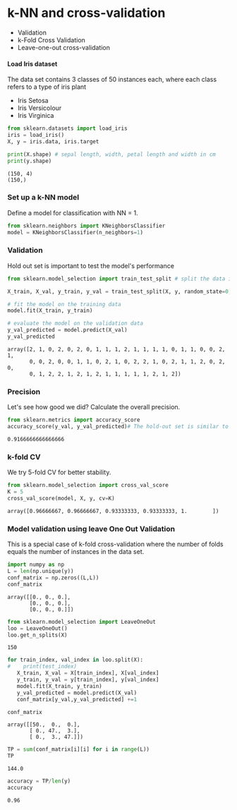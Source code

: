 # k-NN and cross-validation
- Validation
- k-Fold Cross Validation
- Leave-one-out cross-validation

#### Load Iris dataset
The data set contains 3 classes of 50 instances each, where each class refers to a type of iris plant
- Iris Setosa
- Iris Versicolour
- Iris Virginica


```python
from sklearn.datasets import load_iris
iris = load_iris()
X, y = iris.data, iris.target

print(X.shape) # sepal length, width, petal length and width in cm
print(y.shape)
```

    (150, 4)
    (150,)


### Set up a k-NN model

Define a model for classification with NN = 1.


```python
from sklearn.neighbors import KNeighborsClassifier
model = KNeighborsClassifier(n_neighbors=1)
```

### Validation
Hold out set is important to test the model's performance


```python
from sklearn.model_selection import train_test_split # split the data into 60% training and 40% validation

X_train, X_val, y_train, y_val = train_test_split(X, y, random_state=0, train_size=0.6)

# fit the model on the training data
model.fit(X_train, y_train)

# evaluate the model on the validation data
y_val_predicted = model.predict(X_val)
y_val_predicted
```




    array([2, 1, 0, 2, 0, 2, 0, 1, 1, 1, 2, 1, 1, 1, 1, 0, 1, 1, 0, 0, 2, 1,
           0, 0, 2, 0, 0, 1, 1, 0, 2, 1, 0, 2, 2, 1, 0, 2, 1, 1, 2, 0, 2, 0,
           0, 1, 2, 2, 1, 2, 1, 2, 1, 1, 1, 1, 1, 2, 1, 2])



### Precision

Let's see how good we did? Calculate the overall precision.


```python
from sklearn.metrics import accuracy_score
accuracy_score(y_val, y_val_predicted)# The hold-out set is similar to unknown data, because the model has not "seen" it before.
```




    0.9166666666666666



### k-fold CV

We try 5-fold CV for better stability.


```python
from sklearn.model_selection import cross_val_score
K = 5
cross_val_score(model, X, y, cv=K)
```




    array([0.96666667, 0.96666667, 0.93333333, 0.93333333, 1.        ])



### Model validation using leave One Out Validation
This is a special case of k-fold cross-validation where the number of folds equals the number of instances in the data set.


```python
import numpy as np
L = len(np.unique(y))
conf_matrix = np.zeros((L,L))
conf_matrix
```




    array([[0., 0., 0.],
           [0., 0., 0.],
           [0., 0., 0.]])




```python
from sklearn.model_selection import LeaveOneOut
loo = LeaveOneOut()
loo.get_n_splits(X)
```




    150




```python
for train_index, val_index in loo.split(X):
#    print(test_index)
   X_train, X_val = X[train_index], X[val_index]
   y_train, y_val = y[train_index], y[val_index]
   model.fit(X_train, y_train)
   y_val_predicted = model.predict(X_val)
   conf_matrix[y_val,y_val_predicted] +=1
```


```python
conf_matrix
```




    array([[50.,  0.,  0.],
           [ 0., 47.,  3.],
           [ 0.,  3., 47.]])




```python
TP = sum(conf_matrix[i][i] for i in range(L))
TP
```




    144.0




```python
accuracy = TP/len(y)
accuracy
```




    0.96




```python

```
